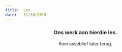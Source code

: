 ```yaml
---
title:  Les
date:   31/10/2019
---
```


### <center>Ons werk aan hierdie les.</center>
<center>Kom asseblief later terug.</center>